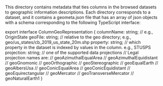 This directory contains metadata that ties columns in
the browsed datasets to geographic information descriptions.
Each directory corresponds to a dataset, and it contains a
geometa.json file that has an array of json objects with
a schema corresponding to the following TypeScript interface:

export interface ColumnGeoRepresentation {
    columnName: string; // e.g., OriginState
    geoFile: string; // relative to the geo directory; e.g., geo/us_states/cb_2019_us_state_20m.shp
    property: string; // which property in the dataset is indexed by values in the column. e.g., STUSPS
    projection: string; // one of the supported data projections
    // Legal projection names are:
    // geoAzimuthalEqualArea
    // geoAzimuthalEquidistant
    // geoGnomonic
    // geoOrthographic
    // geoStereographic
    // geoEqualEarth
    // geoAlbersUsa
    // geoConicEqualArea
    // geoConicEquidistant
    // geoEquirectangular
    // geoMercator
    // geoTransverseMercator
    // geoNaturalEarth1
}